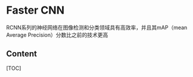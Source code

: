 # Faster CNN

RCNN系列的神经网络在图像检测和分类领域具有高效率，并且其mAP（mean Average Precision）分数比之前的技术更高

## Content

[TOC]